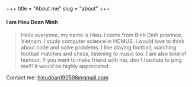 +++
title = "About me"
slug = "about"
+++

#### I am Hieu Doan Minh
> Hello everyone, my name is Hieu. I come from Binh Dinh province, Vietnam. I study computer science in HCMUS.
I would love to think about code and solve problems. I like playing football, watching football matches and chess, listening to music too. I am also kind of humour. If you want to make friend with me, don't hesitate to ping me!!! It would be highly appreciated.  

Contact me: hieudoan190598@gmail.com
